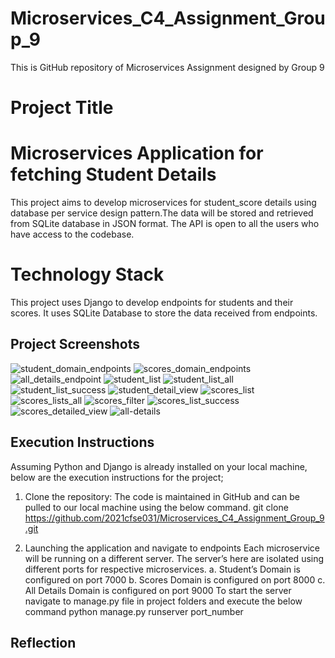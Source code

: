 # Microservices_C4_Assignment_Group_9
This is GitHub repository of Microservices Assignment designed by Group 9

# Project Title 

# Microservices Application for fetching Student Details 

This project aims to develop microservices for student_score details using database per service design pattern.The data will be stored and retrieved from SQLite database in JSON format. The API is open to all the users who have access to the codebase.


# Technology Stack

This project uses Django to develop endpoints for students and their scores. It uses SQLite Database to store the data received from endpoints. 

## Project Screenshots


![student_domain_endpoints](https://user-images.githubusercontent.com/94062868/170861117-4e51ff94-e2bf-4355-8bd7-6a3711e53ffa.PNG)
![scores_domain_endpoints](https://user-images.githubusercontent.com/94062868/170861125-06ef4df2-e9a0-4f48-bfd9-5a3442248f17.PNG)
![all_details_endpoint](https://user-images.githubusercontent.com/94062868/170861129-32e45e42-fbd8-4a02-9a73-461348531d65.PNG)
![student_list](https://user-images.githubusercontent.com/94062868/170861089-6e851a7b-4851-4ee3-a064-210bb705e4ff.PNG)
![student_list_all](https://user-images.githubusercontent.com/94062868/170861091-19162ce8-374a-40b9-ac1c-caf927daaa75.PNG)
![student_list_success](https://user-images.githubusercontent.com/94062868/170861094-addf57de-db12-418c-aa5d-27467c381567.PNG)
![student_detail_view](https://user-images.githubusercontent.com/94062868/170861111-f16c0d27-1934-4360-ad04-458ab33aa4f6.PNG)
![scores_list](https://user-images.githubusercontent.com/94062868/170861157-960425ba-45ef-4be5-93bd-a5e99be87e3d.PNG)
![scores_lists_all](https://user-images.githubusercontent.com/94062868/170861159-f8c4bb6f-afc9-4ce0-ac89-e3f3f42be295.PNG)
![scores_filter](https://user-images.githubusercontent.com/94062868/170861179-742202a3-ff40-465c-820e-31eeb2607e83.PNG)
![scores_list_success](https://user-images.githubusercontent.com/94062868/170861158-ad5c8032-04f2-4181-8ef4-813b65361ce4.PNG)
![scores_detailed_view](https://user-images.githubusercontent.com/94062868/170861204-aa40c372-ed67-4558-aa7c-7d4652a3e8b0.PNG)
![all-details](https://user-images.githubusercontent.com/94062868/170861209-3ebaa8ce-0b90-4f2c-823f-2417557ac667.jpeg)

## Execution Instructions

Assuming Python and Django is already installed on your local machine, below are the execution instructions for the project;

1. Clone the repository:
   The code is maintained in GitHub and can be pulled to our local machine using the below command. 
   git clone https://github.com/2021cfse031/Microservices_C4_Assignment_Group_9.git

2. Launching the application and navigate to endpoints 
   Each microservice will be running on a different server. The server’s here are isolated using different ports for respective microservices. 
   a. Student’s Domain is configured on port 7000
   b. Scores Domain is configured on port 8000
   c. All Details Domain is configured on port 9000
   To start the server navigate to manage.py file in project folders and execute the below command
   python manage.py runserver port_number

## Reflection


